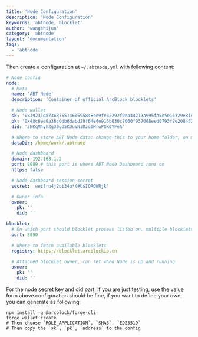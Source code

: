 ```yaml
---
title: 'Node Configuration'
description: 'Node Configuration'
keywords: 'abtnode, blocklet'
author: 'wangshijun'
category: 'abtnode'
layout: 'documentation'
tags:
  - 'abtnode'
---
```


Then create a configuration at `~/.abtnode.yml` with following content:

```yaml
# Node config
node:
  # Meta
  name: 'ABT Node'
  description: 'Container of official ArcBlock blocklets'

  # Node wallet
  sk: '0x39231d873687551460595848ee9fe32292f9ea44213a995fa5e5e15329e81e0748c6ee9a36c0db6dabd29f64e4e916b030c7060f937008eed0793f2e20845238'
  pk: '0x48c6ee9a36c0db6dabd29f64e4e916b030c7060f937008eed0793f2e20845238'
  did: 'zNKqM4yhZg39gd5KUuVNiDzq6HrwPSK6YFeA'

  # Where to store ABT Node data: change this to your home folder, on mac usually: /Users/YOUR_NAME/.abtnode
  dataDir: /home/work/.abtnode

  # Node dashboard
  domain: 192.168.1.2
  port: 8089 # this port is where ABT Node Dashboard runs on
  https: false

  # Node dashboard session secret
  secret: 'weilru4j2oi34u*(#U$IORQWRjk'

  # Owner info
  owner:
    pk: ''
    did: ''

blocklet:
  # On which port should blocklet process listen on, multiple blocklets will use different ports incremented from this config
  port: 8090

  # Where to fetch available blocklets
  registry: https://blocklet.arcblockio.cn

  # Attached blocklet owner, can set when Node is up and running
  owner:
    pk: ''
    did: ''
```

For the node secret key and did part, if you are just testing, use the value form above configuration should be fine, if you want to define your own, you can generate as following:

```shell
npm install -g @arcblock/forge-cli
forge wallet:create
# Then choose `ROLE_APPLICATION`, `SHA3`, `ED25519`
# Then copy the `sk`, `pk`, `address` to the config
```
